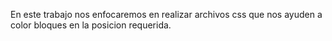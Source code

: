 En este trabajo nos enfocaremos en realizar archivos css que nos ayuden a color bloques en la posicion requerida.
